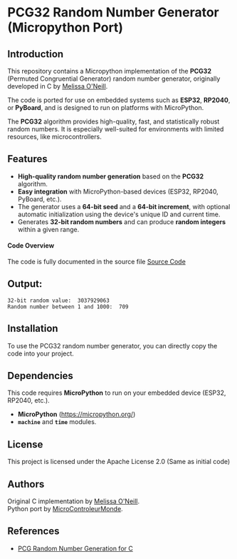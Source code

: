 # PCG32 Random Number Generator (Micropython Port)

## Introduction
This repository contains a Micropython implementation of the **PCG32** (Permuted Congruential Generator) random number generator, originally developed in C by [Melissa O'Neill](http://www.pcg-random.org). 

The code is ported for use on embedded systems such as **ESP32**, **RP2040**, or **PyBoard**, and is designed to run on platforms with MicroPython.

The **PCG32** algorithm provides high-quality, fast, and statistically robust random numbers. It is especially well-suited for environments with limited resources, like microcontrollers.

## Features
- **High-quality random number generation** based on the **PCG32** algorithm.
- **Easy integration** with MicroPython-based devices (ESP32, RP2040, PyBoard, etc.).
- The generator uses a **64-bit seed** and a **64-bit increment**, with optional automatic initialization using the device's unique ID and current time.
- Generates **32-bit random numbers** and can produce **random integers** within a given range.
  
#### Code Overview
The code is fully documented in the source file
[Source Code](https://github.com/MicroControleurMonde/PCG32_Port/blob/main/PCG32_Minimal_Port_PyBoard.py)

## Output:
```
32-bit random value:  3037929063
Random number between 1 and 1000:  709
```
## Installation
To use the PCG32 random number generator, you can directly copy the code into your project.

## Dependencies
This code requires **MicroPython** to run on your embedded device (ESP32, RP2040, etc.).
- **MicroPython** (https://micropython.org/)
- **`machine`** and **`time`** modules.

## License
This project is licensed under the Apache License 2.0 (Same as initial code)

## Authors
Original C implementation by [Melissa O'Neill](http://www.pcg-random.org).  
Python port by [MicroControleurMonde](https://github.com/MicroControleurMonde).

## References
- [PCG Random Number Generation for C](https://www.pcg-random.org/download.html)
